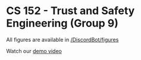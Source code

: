 # CS 152 - Trust and Safety Engineering (Group 9)

All figures are available in [/DiscordBot/figures](https://github.com/akjadhav/cs152bots/tree/main/DiscordBot/figures)

Watch our [demo video](https://www.loom.com/share/b7c51cbee4a34bb59f96d1c414c547e6?sid=98335c87-2aaa-4707-abd7-c92fd7e1efb4)
